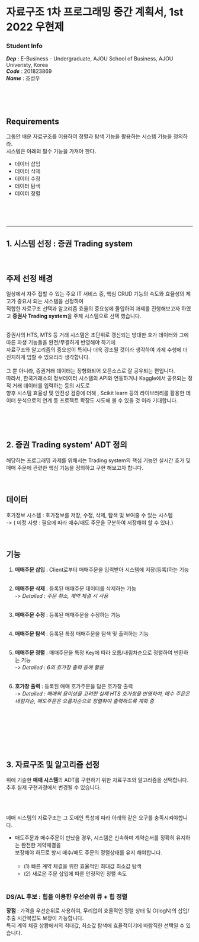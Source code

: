 # **자료구조 1차 프로그래밍 중간 계획서**, 1st 2022 우현제

### **Student Info**

**_Dep_** : E-Business - Undergraduate, AJOU School of Business, AJOU Univeristy, Korea <br>
**_Code_** : 201823869 <br>
**_Name_** : 조성우 <br>

<br>
<br>

<br>

## **Requirements**

그동안 배운 자료구조를 이용하여 정렬과 탐색 기능을 활용하는 시스템 기능을 정의하라. <br> 시스템은 아래의 필수 기능을 가져야 한다. <br>

- 데이터 삽입
- 데이터 삭제
- 데이터 수정
- 데이터 탐색
- 데이터 정렬

<br>
<br>
<br>

---

## **1. 시스템 선정 : 증권 Trading system** <br>

<br>

## 주제 선정 배경 <br>

일상에서 자주 접할 수 있는 주요 IT 서비스 중, 핵심 CRUD 기능의 속도와 효율성의 제고가 중요시 되는 시스템을 선정하여 <br>
적합한 자료구조 선택과 알고리즘 효율의 중요성에 몰입하여 과제를 진행해보고자 하였고 **증권사 Trading system**을 주제 시스템으로 선택 했습니다. <br><br>

증권사의 HTS, MTS 등 거래 시스템은 초단위로 갱신되는 방대한 호가 데이터와 그에 따른 파생 기능들을 완전/무결하게 반영해야 하기에<br>
자료구조와 알고리즘의 중요성이 특히나 더욱 강조될 것이라 생각하여 과제 수행에 더 진지하게 임할 수 있으리라 생각합니다.
<br><br>
그 뿐 아니라, 증권거래 데이터는 정형화되어 오픈소스로 잘 공유되는 편입니다.<br>
따라서, 한국거래소의 정보데이터 시스템의 API와 연동하거나 Kaggle에서 공유되는 정적 거래 데이터를 입력하는 등의 시도로 <br>
향후 시스템 효율성 및 안전성 검증에 더해 , Scikit learn 등의 라이브러리를 활용한 데이터 분석으로의 연계 등 프로젝트 확장도 시도해 볼 수 있을 것 이라 기대합니다.

<br>
<br>
<br>

## **2. 증권 Trading system' ADT 정의**

해당하는 프로그래밍 과제를 위해서는 Trading system의 핵심 기능인 실시간 호가 및 매매 주문에 관련한 핵심 기능을 정의하고 구현 해보고자 합니다.

<br>

## 데이터

호가정보 시스템 : 호가정보를 저장, 수정, 삭제, 탐색 및 보여줄 수 있는 시스템<br>
-> ( 미정 사항 : 필요에 따라 매수/매도 주문을 구분하여 저장해야 할 수 있다.)

<br>

## 기능

1. **매매주문 삽입** : Client로부터 매매주문을 입력받아 시스템에 저장(등록)하는 기능 <br><br>
2. **매매주문 삭제** : 등록된 매매주문 데이터를 삭제하는 기능 <br>
   -> _Detailed : 주문 취소, 계약 체결 시 사용_<br><br>
3. **매매주문 수정** : 등록된 매매주문을 수정하는 기능 <br><br>
4. **매매주문 탐색** : 등록된 특정 매매주문을 탐색 및 출력하는 기능 <br><br>
5. **매매주문 정렬** : 매매주문을 특정 Key에 따라 오름/내림차순으로 정렬하여 반환하는 기능 <br>
   -> _Detailed : 6의 호가창 출력 등에 활용_ <br><br>

6. **호가창 출력** : 등록된 매매 호가주문을 담은 호가창 출력<br>
   -> _Detailed : 매매의 용이성을 고려한 실제 HTS 호가창을 반영하여, 매수 주문은 내림차순, 매도주문은 오름차순으로 정렬하여 출력하도록 계획 중_

<br>
<br>
<br>
<br>
<br>
<br>

## **3. 자료구조 및 알고리즘 선정**

위에 기술한 **매매 시스템**의 ADT를 구현하기 위한 자료구조와 알고리즘을 선택합니다.<br>
추후 실제 구현과정에서 변경될 수 있습니다.

<br><br>

매매 시스템의 자료구조는 그 도메인 특성에 따라 아래와 같은 요구를 충족시켜야합니다.

- 매도주문과 매수주문이 만났을 경우, 시스템은 신속하며 계약순서를 정확히 유지하는 완전한 계약체결을<br> 보장해야 하므로 항시 매수/매도 주문의 정렬상태를 유지 해야합니다. <br><br>
  - (1) 빠른 계약 체결을 위한 효율적인 최대값 최소값 탐색
  - (2) 새로운 주문 삽입에 따른 안정적인 정렬 속도 <br><br>

### **DS/AL 후보 : 힙을 이용한 우선순위 큐 + 힙 정렬**

**장점** : 가격을 우선순위로 사용하여, 무리없이 효율적인 정렬 상태 및 O(logN)의 삽입/추출 시간복잡도 보장이 가능합니다.<br>
특히 계약 체결 상황에서의 최대값, 최소값 탐색에 효율적이기에 바람직한 선택일 수 있습니다. <br><br>
